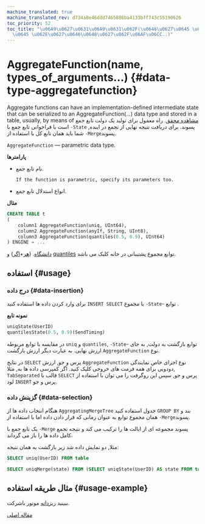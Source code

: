 ```yaml
---
machine_translated: true
machine_translated_rev: d734a8e46ddd7465886ba4133bff743c55190626
toc_priority: 52
toc_title: "\u06A9\u0627\u0631\u06A9\u0631\u062F(\u0646\u0627\u0645 \u0648 \u0646\u0627\
  \u0645 \u062E\u0627\u0646\u0648\u0627\u062F\u06AF\u06CC..)"
---
```


# AggregateFunction(name, types\_of\_arguments…) {#data-type-aggregatefunction}

Aggregate functions can have an implementation-defined intermediate state that can be serialized to an AggregateFunction(…) data type and stored in a table, usually, by means of [مشاهده محقق](../../sql-reference/statements/select.md#create-view). راه معمول برای تولید یک دولت تابع جمع است با فراخوانی تابع جمع با `-State` پسوند. برای دریافت نتیجه نهایی از تجمع در اینده, شما باید همان تابع کل با استفاده از `-Merge`پسوند.

`AggregateFunction` — parametric data type.

**پارامترها**

-   نام تابع جمع.

        If the function is parametric, specify its parameters too.

-   انواع استدلال تابع جمع.

**مثال**

``` sql
CREATE TABLE t
(
    column1 AggregateFunction(uniq, UInt64),
    column2 AggregateFunction(anyIf, String, UInt8),
    column3 AggregateFunction(quantiles(0.5, 0.9), UInt64)
) ENGINE = ...
```

[دانشگاه](../../sql-reference/aggregate-functions/reference.md#agg_function-uniq). ([هر](../../sql-reference/aggregate-functions/reference.md#agg_function-any)+[اگر](../../sql-reference/aggregate-functions/combinators.md#agg-functions-combinator-if)) و [quantiles](../../sql-reference/aggregate-functions/reference.md) توابع مجموع پشتیبانی در خانه کلیک می باشد.

## استفاده {#usage}

### درج داده {#data-insertion}

برای وارد کردن داده ها استفاده کنید `INSERT SELECT` با مجموع `-State`- توابع .

**نمونه تابع**

``` sql
uniqState(UserID)
quantilesState(0.5, 0.9)(SendTiming)
```

در مقایسه با توابع مربوطه `uniq` و `quantiles`, `-State`- توابع بازگشت به دولت, به جای ارزش نهایی. به عبارت دیگر ارزش بازگشت `AggregateFunction` نوع.

در نتایج `SELECT` پرس و جو, ارزش `AggregateFunction` نوع اجرای خاص نمایندگی دودویی برای همه فرمت های خروجی کلیک کنید. اگر کمپرسی داده ها به, مثلا, `TabSeparated` قالب با `SELECT` پرس و جو, سپس این روگرفت را می توان با استفاده از لود `INSERT` پرس و جو.

### گزینش داده {#data-selection}

هنگام انتخاب داده ها از `AggregatingMergeTree` جدول استفاده کنید `GROUP BY` بند و همان مجموع توابع به عنوان زمانی که قرار دادن داده اما با استفاده از `-Merge`پسوند.

یک تابع جمع با `-Merge` پسوند مجموعه ای از ایالت ها را ترکیب می کند و نتیجه تجمع کامل داده ها را باز می گرداند.

مثلا, دو نمایش داده شد زیر بازگشت به همان نتیجه:

``` sql
SELECT uniq(UserID) FROM table

SELECT uniqMerge(state) FROM (SELECT uniqState(UserID) AS state FROM table GROUP BY RegionID)
```

## مثال طریقه استفاده {#usage-example}

ببینید [ریزدانه](../../engines/table-engines/mergetree-family/aggregatingmergetree.md) موتور باشرکت.

[مقاله اصلی](https://clickhouse.tech/docs/en/data_types/nested_data_structures/aggregatefunction/) <!--hide-->
